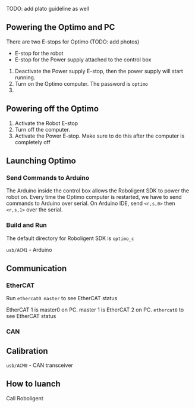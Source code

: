 TODO: add plato guideline as well
## Powering the Optimo and PC

There are two E-stops for Optimo (TODO: add photos)
- E-stop for the robot
- E-stop for the Power supply attached to the control box

1. Deactivate the Power supply E-stop, then the power supply will start running.
2. Turn on the Optimo computer. The password is `optimo`
3. 

## Powering off the Optimo

1. Activate the Robot E-stop
2. Turn off the computer. 
3. Activate the Power E-stop. Make sure to do this after the computer is completely off

## Launching Optimo

### Send Commands to Arduino
The Arduino inside the control box allows the Roboligent SDK to power the robot on.
Every time the Optimo computer is restarted, we have to send commands to Arduino over serial. On Arduino IDE, send `<r,s,0>` then `<r,s,1>` over the serial.

### Build and Run
The default directory for Roboligent SDK is `optimo_c`




`usb/ACM1` - Arduino

## Communication

### EtherCAT

Run `ethercat0 master` to see EtherCAT status

EtherCAT 1 is master0 on PC.
master 1 is EtherCAT 2 on PC.
`ethercat0` to see EtherCAT status

### CAN

## Calibration
`usb/ACM0` - CAN transceiver

## How to luanch

Call Roboligent
